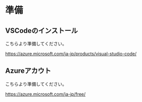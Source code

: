 # 準備
## VSCodeのインストール
こちらより準備してください。

https://azure.microsoft.com/ja-jp/products/visual-studio-code/

## Azureアカウト
こちらより準備してください。

https://azure.microsoft.com/ja-jp/free/
